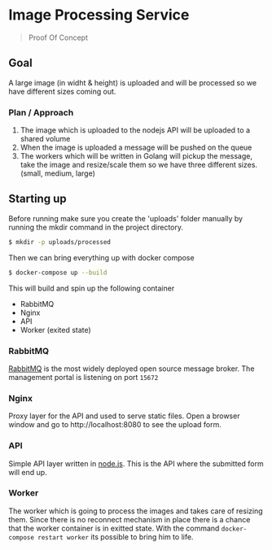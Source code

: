 
# Image Processing Service
> Proof Of Concept

## Goal
A large image (in widht & height) is uploaded and will be processed so we have different sizes coming out. 

### Plan / Approach
1. The image which is uploaded to the nodejs API will be uploaded to a shared volume
2. When the image is uploaded a message will be pushed on the queue
3. The workers which will be written in Golang will pickup the message, take the image and resize/scale them so we have three different sizes. (small, medium, large)

## Starting up
Before running make sure you create the 'uploads' folder manually by running the mkdir command in the project directory.
```bash
$ mkdir -p uploads/processed
```

Then we can bring everything up with docker compose
```bash
$ docker-compose up --build
```

This will build and spin up the following container
- RabbitMQ
- Nginx
- API
- Worker (exited state)

### RabbitMQ
[RabbitMQ](https://www.rabbitmq.com/) is the most widely deployed open source message broker. The management portal is listening on port `15672`

### Nginx
Proxy layer for the API and used to serve static files. Open a browser window and go to http://localhost:8080 to see the upload form.

### API
Simple API layer written in [node.js](https://nodejs.org/en/). This is the API where the submitted form will end up.

### Worker
The worker which is going to process the images and takes care of resizing them. Since there is no reconnect mechanism in place there is a chance that the worker container is in exitted state. With the command `docker-compose restart worker` its possible to bring him to life. 
